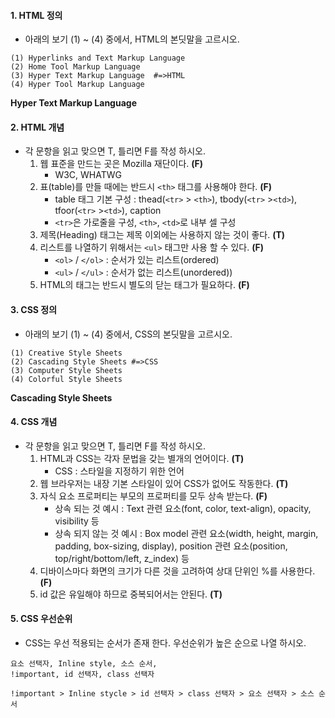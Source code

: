 #### 1. HTML 정의

- 아래의 보기 (1) ~ (4) 중에서, HTML의 본딧말을 고르시오.

```
(1) Hyperlinks and Text Markup Language
(2) Home Tool Markup Language
(3) Hyper Text Markup Language  #=>HTML
(4) Hyper Tool Markup Language
```

**Hyper Text Markup Language**



#### 2. HTML 개념

- 각 문항을 읽고 맞으면 T, 틀리면 F를 작성 하시오. 
  1. 웹 표준을 만드는 곳은 Mozilla 재단이다. **(F)**
     - W3C, WHATWG
  2. 표(table)를 만들 때에는 반드시 `<th>` 태그를 사용해야 한다. **(F)**
     - table 태그 기본 구성 : thead(`<tr>` > `<th>`), tbody(`<tr>` >`<td>`), tfoor(`<tr>` >`<td>`), caption
     - `<tr>`은 가로줄을 구성, `<th>`, `<td>`로 내부 셀 구성
  3. 제목(Heading) 태그는 제목 이외에는 사용하지 않는 것이 좋다. **(T)**
  4. 리스트를 나열하기 위해서는 `<ul>` 태그만 사용 할 수 있다. **(F)**
     - `<ol>` / `</ol>` : 순서가 있는 리스트(ordered)
     - `<ul>` / `</ul>` : 순서가 없는 리스트(unordered))
  5. HTML의 태그는 반드시 별도의 닫는 태그가 필요하다. **(F)**



#### 3. CSS 정의

- 아래의 보기 (1) ~ (4) 중에서, CSS의 본딧말을 고르시오.

```
(1) Creative Style Sheets
(2) Cascading Style Sheets #=>CSS
(3) Computer Style Sheets
(4) Colorful Style Sheets
```

**Cascading Style Sheets**



#### 4. CSS 개념

- 각 문항을 읽고 맞으면 T, 틀리면 F를 작성 하시오.
  1. HTML과 CSS는 각자 문법을 갖는 별개의 언어이다. **(T)**
     - CSS : 스타일을 지정하기 위한 언어
  2. 웹 브라우저는 내장 기본 스타일이 있어 CSS가 없어도 작동한다. **(T)**
  3. 자식 요소 프로퍼티는 부모의 프로퍼티를 모두 상속 받는다. **(F)**
     - 상속 되는 것 예시 : Text 관련 요소(font, color, text-align), opacity, visibility 등
     - 상속 되지 않는 것 예시 : Box model 관련 요소(width, height, margin, padding, box-sizing, display), position 관련 요소(position, top/right/bottom/left, z_index) 등
  4. 디바이스마다 화면의 크기가 다른 것을 고려하여 상대 단위인 %를 사용한다. **(F)**
  5. id 값은 유일해야 하므로 중복되어서는 안된다. **(T)**



#### 5. CSS 우선순위

- CSS는 우선 적용되는 순서가 존재 한다. 우선순위가 높은 순으로 나열 하시오.

```
요소 선택자, Inline style, 소스 순서,
!important, id 선택자, class 선택자
```

```
!important > Inline stycle > id 선택자 > class 선택자 > 요소 선택자 > 소스 순서
```

